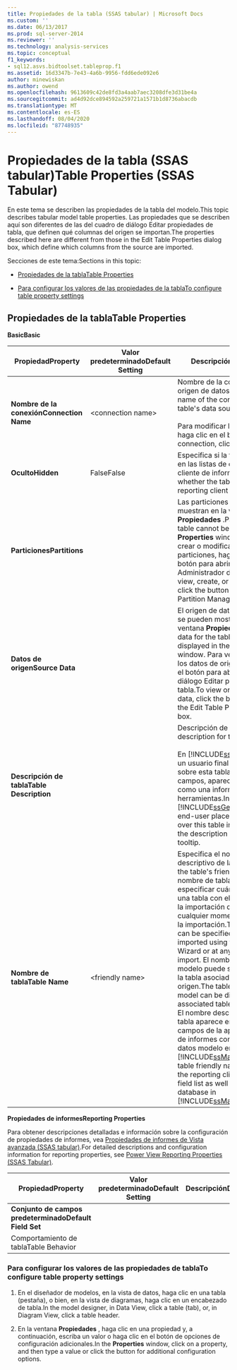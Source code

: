 ```yaml
---
title: Propiedades de la tabla (SSAS tabular) | Microsoft Docs
ms.custom: ''
ms.date: 06/13/2017
ms.prod: sql-server-2014
ms.reviewer: ''
ms.technology: analysis-services
ms.topic: conceptual
f1_keywords:
- sql12.asvs.bidtoolset.tableprop.f1
ms.assetid: 16d3347b-7e43-4a6b-9956-fdd6ede092e6
author: minewiskan
ms.author: owend
ms.openlocfilehash: 9613609c42de8fd3a4aab7aec3208dfe3d31be4a
ms.sourcegitcommit: ad4d92dce894592a259721a1571b1d8736abacdb
ms.translationtype: MT
ms.contentlocale: es-ES
ms.lasthandoff: 08/04/2020
ms.locfileid: "87748935"
---
```

# <a name="table-properties-ssas-tabular"></a><span data-ttu-id="3193f-102">Propiedades de la tabla (SSAS tabular)</span><span class="sxs-lookup"><span data-stu-id="3193f-102">Table Properties (SSAS Tabular)</span></span>
  <span data-ttu-id="3193f-103">En este tema se describen las propiedades de la tabla del modelo.</span><span class="sxs-lookup"><span data-stu-id="3193f-103">This topic describes tabular model table properties.</span></span> <span data-ttu-id="3193f-104">Las propiedades que se describen aquí son diferentes de las del cuadro de diálogo Editar propiedades de tabla, que definen qué columnas del origen se importan.</span><span class="sxs-lookup"><span data-stu-id="3193f-104">The properties described here are different from those in the Edit Table Properties dialog box, which define which columns from the source are imported.</span></span>  
  
 <span data-ttu-id="3193f-105">Secciones de este tema:</span><span class="sxs-lookup"><span data-stu-id="3193f-105">Sections in this topic:</span></span>  
  
-   [<span data-ttu-id="3193f-106">Propiedades de la tabla</span><span class="sxs-lookup"><span data-stu-id="3193f-106">Table Properties</span></span>](#bkmk_properties)  
  
-   [<span data-ttu-id="3193f-107">Para configurar los valores de las propiedades de la tabla</span><span class="sxs-lookup"><span data-stu-id="3193f-107">To configure table property settings</span></span>](#bkmk_config_prop)  
  
##  <a name="table-properties"></a><a name="bkmk_properties"></a><span data-ttu-id="3193f-108">Propiedades de la tabla</span><span class="sxs-lookup"><span data-stu-id="3193f-108">Table Properties</span></span>  
 <span data-ttu-id="3193f-109">**Basic**</span><span class="sxs-lookup"><span data-stu-id="3193f-109">**Basic**</span></span>  
  
|<span data-ttu-id="3193f-110">Propiedad</span><span class="sxs-lookup"><span data-stu-id="3193f-110">Property</span></span>|<span data-ttu-id="3193f-111">Valor predeterminado</span><span class="sxs-lookup"><span data-stu-id="3193f-111">Default Setting</span></span>|<span data-ttu-id="3193f-112">Descripción</span><span class="sxs-lookup"><span data-stu-id="3193f-112">Description</span></span>|  
|--------------|---------------------|-----------------|  
|<span data-ttu-id="3193f-113">**Nombre de la conexión**</span><span class="sxs-lookup"><span data-stu-id="3193f-113">**Connection Name**</span></span>|\<connection name>|<span data-ttu-id="3193f-114">Nombre de la conexión con el origen de datos de la tabla.</span><span class="sxs-lookup"><span data-stu-id="3193f-114">The name of the connection to the table's data source.</span></span><br /><br /> <span data-ttu-id="3193f-115">Para modificar la conexión, haga clic en el botón.</span><span class="sxs-lookup"><span data-stu-id="3193f-115">To edit the connection, click the button.</span></span>|  
|<span data-ttu-id="3193f-116">**Oculto**</span><span class="sxs-lookup"><span data-stu-id="3193f-116">**Hidden**</span></span>|<span data-ttu-id="3193f-117">False</span><span class="sxs-lookup"><span data-stu-id="3193f-117">False</span></span>|<span data-ttu-id="3193f-118">Especifica si la tabla se oculta en las listas de campos del cliente de informes.</span><span class="sxs-lookup"><span data-stu-id="3193f-118">Specifies whether the table is hidden from reporting client field lists.</span></span>|  
|<span data-ttu-id="3193f-119">**Particiones**</span><span class="sxs-lookup"><span data-stu-id="3193f-119">**Partitions**</span></span>||<span data-ttu-id="3193f-120">Las particiones de la tabla no se muestran en la ventana **Propiedades** .</span><span class="sxs-lookup"><span data-stu-id="3193f-120">Partitions for the table cannot be displayed in the **Properties** window.</span></span> <span data-ttu-id="3193f-121">Para ver, crear o modificar las particiones, haga clic en el botón para abrir el Administrador de particiones.</span><span class="sxs-lookup"><span data-stu-id="3193f-121">To view, create, or edit partitions, click the button to open the Partition Manager.</span></span>|  
|<span data-ttu-id="3193f-122">**Datos de origen**</span><span class="sxs-lookup"><span data-stu-id="3193f-122">**Source Data**</span></span>||<span data-ttu-id="3193f-123">El origen de datos de la tabla no se pueden mostrar en la ventana **Propiedades** .</span><span class="sxs-lookup"><span data-stu-id="3193f-123">Source data for the table cannot be displayed in the **Properties** window.</span></span> <span data-ttu-id="3193f-124">Para ver o modificar los datos de origen, haga clic en el botón para abrir el cuadro de diálogo Editar propiedades de tabla.</span><span class="sxs-lookup"><span data-stu-id="3193f-124">To view or edit the source data, click the button to open the Edit Table Properties dialog box.</span></span>|  
|<span data-ttu-id="3193f-125">**Descripción de tabla**</span><span class="sxs-lookup"><span data-stu-id="3193f-125">**Table Description**</span></span>||<span data-ttu-id="3193f-126">Descripción de la tabla.</span><span class="sxs-lookup"><span data-stu-id="3193f-126">A text description for the table.</span></span><br /><br /> <span data-ttu-id="3193f-127">En [!INCLUDE[ssGeminiClient](../../includes/ssgeminiclient-md.md)], si un usuario final coloca el cursor sobre esta tabla en la lista de campos, aparece la descripción como una información sobre herramientas.</span><span class="sxs-lookup"><span data-stu-id="3193f-127">In [!INCLUDE[ssGeminiClient](../../includes/ssgeminiclient-md.md)], if an end-user places the cursor over this table in the field list, the description appears as a tooltip.</span></span>|  
|<span data-ttu-id="3193f-128">**Nombre de tabla**</span><span class="sxs-lookup"><span data-stu-id="3193f-128">**Table Name**</span></span>|\<friendly name>|<span data-ttu-id="3193f-129">Especifica el nombre descriptivo de la tabla.</span><span class="sxs-lookup"><span data-stu-id="3193f-129">Specifies the table's friendly name.</span></span> <span data-ttu-id="3193f-130">El nombre de tabla puede especificar cuándo se importa una tabla con el Asistente para la importación de tablas o en cualquier momento después de la importación.</span><span class="sxs-lookup"><span data-stu-id="3193f-130">The table name can be specified when a table is imported using the Table Import Wizard or at any time after import.</span></span> <span data-ttu-id="3193f-131">El nombre de tabla en el modelo puede ser diferente de la tabla asociada en el origen.</span><span class="sxs-lookup"><span data-stu-id="3193f-131">The table name in the model can be different from the associated table at the source.</span></span> <span data-ttu-id="3193f-132">El nombre descriptivo de la tabla aparece en la lista de campos de la aplicación cliente de informes como en la base de datos modelo en [!INCLUDE[ssManStudioFull](../../includes/ssmanstudiofull-md.md)].</span><span class="sxs-lookup"><span data-stu-id="3193f-132">The table friendly name appears in the reporting client application field list as well as in the model database in [!INCLUDE[ssManStudioFull](../../includes/ssmanstudiofull-md.md)].</span></span>|  
  
 <span data-ttu-id="3193f-133">**Propiedades de informes**</span><span class="sxs-lookup"><span data-stu-id="3193f-133">**Reporting Properties**</span></span>  
  
 <span data-ttu-id="3193f-134">Para obtener descripciones detalladas e información sobre la configuración de propiedades de informes, vea [Propiedades de informes de Vista avanzada &#40;SSAS tabular&#41;](properties-ssas-tabular.md).</span><span class="sxs-lookup"><span data-stu-id="3193f-134">For detailed descriptions and configuration information for reporting properties, see [Power View Reporting Properties &#40;SSAS Tabular&#41;](properties-ssas-tabular.md).</span></span>  
  
|<span data-ttu-id="3193f-135">Propiedad</span><span class="sxs-lookup"><span data-stu-id="3193f-135">Property</span></span>|<span data-ttu-id="3193f-136">Valor predeterminado</span><span class="sxs-lookup"><span data-stu-id="3193f-136">Default Setting</span></span>|<span data-ttu-id="3193f-137">Descripción</span><span class="sxs-lookup"><span data-stu-id="3193f-137">Description</span></span>|  
|--------------|---------------------|-----------------|  
|<span data-ttu-id="3193f-138">**Conjunto de campos predeterminado**</span><span class="sxs-lookup"><span data-stu-id="3193f-138">**Default Field Set**</span></span>|||  
|<span data-ttu-id="3193f-139">Comportamiento de tabla</span><span class="sxs-lookup"><span data-stu-id="3193f-139">Table Behavior</span></span>|||  
  
###  <a name="to-configure-table-property-settings"></a><a name="bkmk_config_prop"></a><span data-ttu-id="3193f-140">Para configurar los valores de las propiedades de tabla</span><span class="sxs-lookup"><span data-stu-id="3193f-140">To configure table property settings</span></span>  
  
1.  <span data-ttu-id="3193f-141">En el diseñador de modelos, en la vista de datos, haga clic en una tabla (pestaña), o bien, en la vista de diagramas, haga clic en un encabezado de tabla.</span><span class="sxs-lookup"><span data-stu-id="3193f-141">In the model designer, in Data View, click a table (tab), or, in Diagram View, click a table header.</span></span>  
  
2.  <span data-ttu-id="3193f-142">En la ventana **Propiedades** , haga clic en una propiedad y, a continuación, escriba un valor o haga clic en el botón de opciones de configuración adicionales.</span><span class="sxs-lookup"><span data-stu-id="3193f-142">In the **Properties** window, click on a property, and then type a value or click the button for additional configuration options.</span></span>  
  
  

